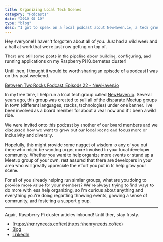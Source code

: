 ```yaml
---
title: Organizing Local Tech Scenes
category: "Podcasts"
date: "2019-08-19"
type: "blog"
desc: "I got to speak on a local podcast about NewHaven.io, a tech group I help run."
---
```


Hey everyone! I haven't forgotten about all of you. Just had a wild week and a half at work that we're just now getting on top of.

There are still some posts in the pipeline about building, configuring, and running applications on my Raspberry Pi Kubernetes cluster!

Until then, I thought it would be worth sharing an episode of a podcast I was on this past weekend.

[Between Two Rocks Podcast: Episode 22 - NewHaven.io](https://betweentworocks.com/episode-22-newhaven-io/)

In my free time, I help run a local tech group called [NewHaven.io](https://newhaven.io). Several years ago, this group was created to pull all of the disparate Meetup groups in town (different languages, stacks, technologies) under one banner. I've been involved as a board member for about a year now and it's been a wild ride.

We were invited onto this podcast by another of our board members and we discussed how we want to grow out our local scene and focus more on inclusivity and diversity.

Hopefully, this might provide some nugget of wisdom to any of you out there who might be wanting to get more involved in your local developer community. Whether you want to help organize more events or stand up a Meetup group of your own, rest assured that there are developers in your area who will greatly appreciate the effort you put in to help grow your scene.

For all of you already helping run similar groups, what are you doing to provide more value for your members? We're always trying to find ways to do more with less help organizing, so I'm curious about anything and everything you're doing regarding throwing events, growing a sense of community, and fostering a support group.

---

Again, Raspberry Pi cluster articles inbound! Until then, stay frosty.

- [https://henryneeds.coffee](https://henryneeds.coffee)
- [Blog](https://blog.henryneeds.coffee)
- [LinkedIn](https://linkedin.com/in/henryquinniv)
